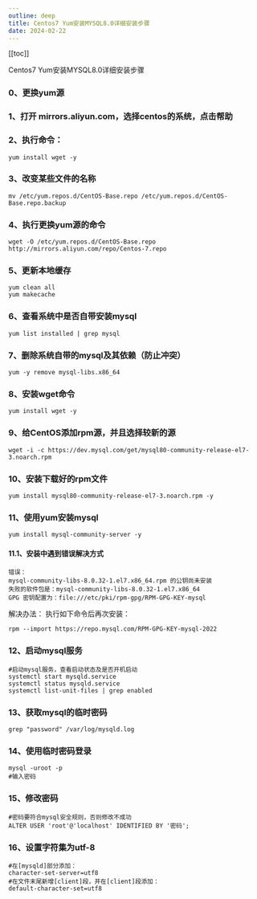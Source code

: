 ```yaml
---
outline: deep
title: Centos7 Yum安装MYSQL8.0详细安装步骤
date: 2024-02-22
---
```


[[toc]]

Centos7 Yum安装MYSQL8.0详细安装步骤

### 0、更换yum源

### 1、打开 mirrors.aliyun.com，选择centos的系统，点击帮助

### 2、执行命令：
```
yum install wget -y
```
### 3、改变某些文件的名称
```
mv /etc/yum.repos.d/CentOS-Base.repo /etc/yum.repos.d/CentOS-Base.repo.backup
```
### 4、执行更换yum源的命令
```
wget -O /etc/yum.repos.d/CentOS-Base.repo http://mirrors.aliyun.com/repo/Centos-7.repo
```
### 5、更新本地缓存
```
yum clean all
yum makecache
```

### 6、查看系统中是否自带安装mysql
```
yum list installed | grep mysql
```
### 7、删除系统自带的mysql及其依赖（防止冲突）
```
yum -y remove mysql-libs.x86_64
```
### 8、安装wget命令
```
yum install wget -y 
```
### 9、给CentOS添加rpm源，并且选择较新的源
```
wget -i -c https://dev.mysql.com/get/mysql80-community-release-el7-3.noarch.rpm
```
### 10、安装下载好的rpm文件
```
yum install mysql80-community-release-el7-3.noarch.rpm -y
```
### 11、使用yum安装mysql
```
yum install mysql-community-server -y
```
#### 11.1、安装中遇到错误解决方式
```
错误：
mysql-community-libs-8.0.32-1.el7.x86_64.rpm 的公钥尚未安装
失败的软件包是：mysql-community-libs-8.0.32-1.el7.x86_64
GPG 密钥配置为：file:///etc/pki/rpm-gpg/RPM-GPG-KEY-mysql
```
解决办法：
执行如下命令后再次安装：
```
rpm --import https://repo.mysql.com/RPM-GPG-KEY-mysql-2022
```
### 12、启动mysql服务
```
#启动mysql服务，查看启动状态及是否开机启动
systemctl start mysqld.service
systemctl status mysqld.service
systemctl list-unit-files | grep enabled
```
### 13、获取mysql的临时密码
```
grep "password" /var/log/mysqld.log
```
### 14、使用临时密码登录
```
mysql -uroot -p
#输入密码
```
### 15、修改密码
```
#密码要符合mysql安全规则，否则修改不成功
ALTER USER 'root'@'localhost' IDENTIFIED BY '密码';
```
### 16、设置字符集为utf-8
```
#在[mysqld]部分添加：
character-set-server=utf8
#在文件末尾新增[client]段，并在[client]段添加：
default-character-set=utf8
```